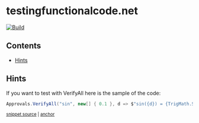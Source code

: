 # testingfunctionalcode.net
[![Build](https://github.com/LearnWithLlew/TestingFunctionalCodeKata.Net/actions/workflows/build.yml/badge.svg)](https://github.com/LearnWithLlew/TestingFunctionalCodeKata.Net/actions/workflows/build.yml)

<!-- toc -->
## Contents

  * [Hints](#hints)<!-- endToc -->

## Hints
If you want to test with VerifyAll here is the sample of the code:

<!-- snippet: verify_all -->
<a id='snippet-verify_all'></a>
```cs
Approvals.VerifyAll("sin", new[] { 0.1 }, d => $"sin({d}) = {TrigMath.Sin(d)} ");
```
<sup><a href='/TestingFunctionalCodeKata.Net/Samples/ApprovalSamples.cs#L19-L21' title='Snippet source file'>snippet source</a> | <a href='#snippet-verify_all' title='Start of snippet'>anchor</a></sup>
<!-- endSnippet -->
